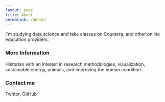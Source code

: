 ```yaml
---
layout: page
title: About
permalink: /about/
---
```


I'm studying data science and take classes on Coursera, and other online education providers.

### More Information

Historian with an interest in research methodologies, visualization, sustainable energy, animals, and improving the human condition.

### Contact me

Twitter, GitHub

